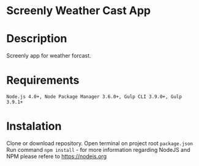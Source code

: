 # Screenly Weather Cast App

# Description
Screenly app for weather forcast.

# Requirements
```Node.js 4.0+, Node Package Manager 3.6.0+, Gulp CLI 3.9.0+, Gulp 3.9.1+```

# Instalation
Clone or download repository.
Open terminal on project root ```package.json```
Run command ```npm install``` - for more information regarding NodeJS and NPM please refere to https://nodejs.org